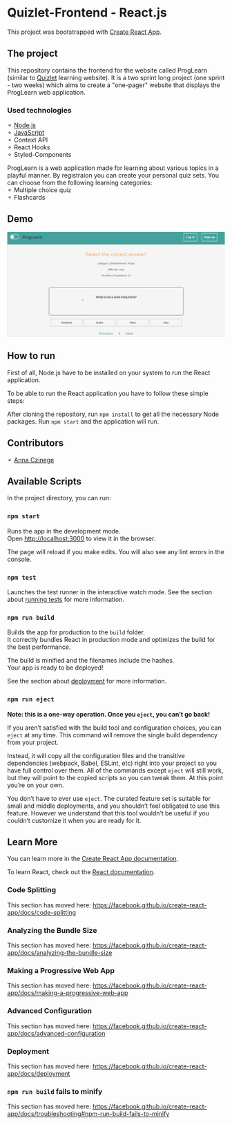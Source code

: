 # Quizlet-Frontend - React.js

This project was bootstrapped with [Create React App](https://github.com/facebook/create-react-app).

## The project

This repository contains the frontend for the website called ProgLearn (similar to [Quizlet](https://www.quizlet.com/) learning website). It is a two sprint long project (one sprint - two weeks) which aims to create a "one-pager" website that displays the ProgLearn web application.</br>

### Used technologies

⚬ [Node.js](https://nodejs.org/en/)</br>
⚬ [JavaScript](https://developer.mozilla.org/en-US/docs/Web/JavaScript)</br>
⚬ Context API</br>
⚬ React Hooks</br>
⚬ Styled-Components</br>

ProgLearn is a web application made for learning about various topics in a playful manner. By registraion you can create your personal quiz sets. You can choose from the following learning categories:</br>
⚬ Multiple choice quiz</br>
⚬ Flashcards</br>

## Demo
![ProgLearn demo](demo/ProgLearn.gif)

## How to run

First of all, Node.js have to be installed on your system to run the React application.

To be able to run the React application you have to follow these simple steps:

After cloning the repository, run `npm install` to get all the necessary Node packages.
Run `npm start` and the application will run.

## Contributors

⚬ [Anna Czinege](https://github.com/AnnaCzinege)</br>

## Available Scripts
In the project directory, you can run:

### `npm start`

Runs the app in the development mode.<br/>
Open [http://localhost:3000](http://localhost:3000) to view it in the browser.

The page will reload if you make edits.
You will also see any lint errors in the console.

### `npm test`

Launches the test runner in the interactive watch mode.
See the section about [running tests](https://facebook.github.io/create-react-app/docs/running-tests) for more information.

### `npm run build`

Builds the app for production to the `build` folder.<br />
It correctly bundles React in production mode and optimizes the build for the best performance.

The build is minified and the filenames include the hashes.<br />
Your app is ready to be deployed!

See the section about [deployment](https://facebook.github.io/create-react-app/docs/deployment) for more information.

### `npm run eject`

**Note: this is a one-way operation. Once you `eject`, you can’t go back!**

If you aren’t satisfied with the build tool and configuration choices, you can `eject` at any time. This command will remove the single build dependency from your project.

Instead, it will copy all the configuration files and the transitive dependencies (webpack, Babel, ESLint, etc) right into your project so you have full control over them. All of the commands except `eject` will still work, but they will point to the copied scripts so you can tweak them. At this point you’re on your own.

You don’t have to ever use `eject`. The curated feature set is suitable for small and middle deployments, and you shouldn’t feel obligated to use this feature. However we understand that this tool wouldn’t be useful if you couldn’t customize it when you are ready for it.

## Learn More

You can learn more in the [Create React App documentation](https://facebook.github.io/create-react-app/docs/getting-started).

To learn React, check out the [React documentation](https://reactjs.org/).

### Code Splitting

This section has moved here: https://facebook.github.io/create-react-app/docs/code-splitting

### Analyzing the Bundle Size

This section has moved here: https://facebook.github.io/create-react-app/docs/analyzing-the-bundle-size

### Making a Progressive Web App

This section has moved here: https://facebook.github.io/create-react-app/docs/making-a-progressive-web-app

### Advanced Configuration

This section has moved here: https://facebook.github.io/create-react-app/docs/advanced-configuration

### Deployment

This section has moved here: https://facebook.github.io/create-react-app/docs/deployment

### `npm run build` fails to minify

This section has moved here: https://facebook.github.io/create-react-app/docs/troubleshooting#npm-run-build-fails-to-minify
